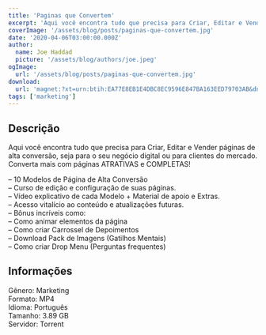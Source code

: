 ```yaml
---
title: 'Paginas que Convertem'
excerpt: 'Aqui você encontra tudo que precisa para Criar, Editar e Vender páginas de alta conversão, seja para o seu negócio digital ou para clientes do mercado.Converta mais com páginas ATRATIVAS e COMPLETAS!– 10 Modelos de Página de Alta Conversão– Curso de edição e configuração d'
coverImage: '/assets/blog/posts/paginas-que-convertem.jpg'
date: '2020-04-06T03:00:00.000Z'
author:
  name: Joe Haddad
  picture: '/assets/blog/authors/joe.jpeg'
ogImage:
  url: '/assets/blog/posts/paginas-que-convertem.jpg'
download:
  url: 'magnet:?xt=urn:btih:EA77E8EB1E4DBC8EC9596E847BA163EED79703AB&dn=P%c3%81GINAS%20QUE%20CONVERTEM%20-%20JEFF%20ECOM&tr=udp%3a%2f%2ftracker.openbittorrent.com%3a1337%2fannounce&tr=udp%3a%2f%2ftracker.opentrackr.org%3a1337%2fannounce'
tags: ['marketing']
---
```

<h2>Descrição</h2>
<p></p><p>Aqui você encontra tudo que precisa para Criar, Editar e Vender páginas de alta conversão, seja para o seu negócio digital ou para clientes do mercado.<br/>Converta mais com páginas ATRATIVAS e COMPLETAS!</p><p>– 10 Modelos de Página de Alta Conversão<br/>– Curso de edição e configuração de suas páginas.<br/>– Vídeo explicativo de cada Modelo + Material de apoio e Extras.<br/>– Acesso vitalício ao conteúdo e atualizações futuras.<br/>– Bônus incríveis como:<br/>– Como animar elementos da página<br/>– Como criar Carrossel de Depoimentos<br/>– Download Pack de Imagens (Gatilhos Mentais)<br/>– Como criar Drop Menu (Perguntas frequentes)</p><h2>Informações</h2><p>Gênero: Marketing<br/>Formato: MP4<br/>Idioma: Português<br/>Tamanho: 3.89 GB<br/>Servidor: Torrent</p>